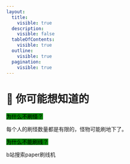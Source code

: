 ```yaml
---
layout:
  title:
    visible: true
  description:
    visible: false
  tableOfContents:
    visible: true
  outline:
    visible: true
  pagination:
    visible: true
---
```


# 📃 你可能想知道的

<mark style="background-color:green;">为什么不刷怪？</mark>

每个人的刷怪数量都是有限的，怪物可能刷地下了。

<mark style="background-color:green;">为什么不能刷线？</mark>

b站搜索paper刷线机
